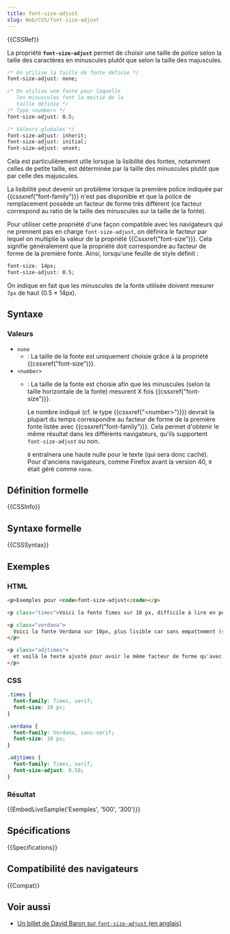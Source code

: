 ```yaml
---
title: font-size-adjust
slug: Web/CSS/font-size-adjust
---
```


{{CSSRef}}

La propriété **`font-size-adjust`** permet de choisir une taille de police selon la taille des caractères en minuscules plutôt que selon la taille des majuscules.

```css
/* On utilise la taille de fonte définie */
font-size-adjust: none;

/* On utilise une fonte pour laquelle
   les minuscules font la moitié de la
   taille définie */
/* Type <number> */
font-size-adjust: 0.5;

/* Valeurs globales */
font-size-adjust: inherit;
font-size-adjust: initial;
font-size-adjust: unset;
```

Cela est particulièrement utile lorsque la lisibilité des fontes, notamment celles de petite taille, est déterminée par la taille des minuscules plutôt que par celle des majuscules.

La lisibilité peut devenir un problème lorsque la première police indiquée par {{cssxref("font-family")}} n'est pas disponible et que la police de remplacement possède un facteur de forme très différent (ce facteur correspond au ratio de la taille des minuscules sur la taille de la fonte).

Pour utiliser cette propriété d'une façon compatible avec les navigateurs qui ne prennent pas en charge `font-size-adjust`, on définira le facteur par lequel on multiplie la valeur de la propriété {{Cssxref("font-size")}}. Cela signifie généralement que la propriété doit correspondre au facteur de forme de la première fonte. Ainsi, lorsqu'une feuille de style définit :

```css
font-size: 14px;
font-size-adjust: 0.5;
```

On indique en fait que les minuscules de la fonte utilisée doivent mesurer `7px` de haut (0.5 × 14px).

## Syntaxe

### Valeurs

- `none`
  - : La taille de la fonte est uniquement choisie grâce à la propriété {{cssxref("font-size")}}.
- `<number>`
  - : La taille de la fonte est choisie afin que les minuscules (selon la taille horizontale de la fonte) mesurent X fois {{cssxref("font-size")}}.

    Le nombre indiqué (cf. le type {{cssxref("&lt;number&gt;")}}) devrait la plupart du temps correspondre au facteur de forme de la première fonte listée avec {{cssxref("font-family")}}. Cela permet d'obtenir le même résultat dans les différents navigateurs, qu'ils supportent `font-size-adjust` ou non.

    `0` entraînera une haute nulle pour le texte (qui sera donc caché). Pour d'anciens navigateurs, comme Firefox avant la version 40, `0` était géré comme `none`.

## Définition formelle

{{CSSInfo}}

## Syntaxe formelle

{{CSSSyntax}}

## Exemples

### HTML

```html
<p>Exemples pour <code>font-size-adjust</code></p>

<p class="times">Voici la fonte Times sur 10 px, difficile à lire en petit.</p>

<p class="verdana">
  Voici la fonte Verdana sur 10px, plus lisible car sans empattement (serif).
</p>

<p class="adjtimes">
  et voilà le texte ajusté pour avoir le même facteur de forme qu'avec Verdana.
</p>
```

### CSS

```css
.times {
  font-family: Times, serif;
  font-size: 10 px;
}

.verdana {
  font-family: Verdana, sans-serif;
  font-size: 10 px;
}

.adjtimes {
  font-family: Times, serif;
  font-size-adjust: 0.58;
}
```

### Résultat

{{EmbedLiveSample('Exemples', '500', '300')}}

## Spécifications

{{Specifications}}

## Compatibilité des navigateurs

{{Compat}}

## Voir aussi

- [Un billet de David Baron sur `font-size-adjust` (en anglais)](https://bugzilla.mozilla.org/show_bug.cgi?id=1144885)
